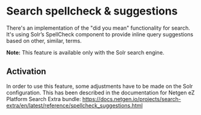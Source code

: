 Search spellcheck & suggestions
===============================

There's an implementation of the "did you mean" functionality for search. It's using Solr’s
SpellCheck component to provide inline query suggestions based on other, similar, terms.

**Note:** This feature is available only with the Solr search engine.

Activation
----------

In order to use this feature, some adjustments have to be made on the Solr configuration.
This has been described in the documentation for Netgen eZ Platform Search Extra bundle:
https://docs.netgen.io/projects/search-extra/en/latest/reference/spellcheck_suggestions.html
